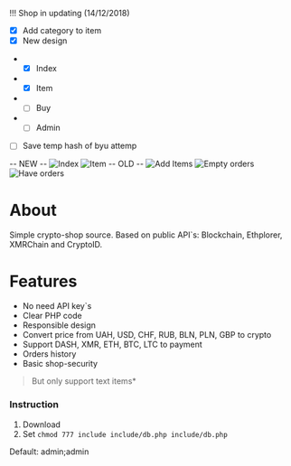 !!! Shop in updating (14/12/2018)

- [x] Add category to item
- [x] New design
- - [x] Index
- - [x] Item
- - [ ] Buy
- - [ ] Admin
- [ ] Save temp hash of byu attemp

-- NEW --
![Index](https://i.imgur.com/axwIbbW.png)
![Item](https://i.imgur.com/t3VQvis.png)
-- OLD --
![Add Items](https://i.imgur.com/65bp1Elg.png)
![Empty orders](https://i.imgur.com/orE57Skg.png)
![Have orders](https://i.imgur.com/Hc8bTbNg.png)

# About
Simple crypto-shop source. Based on public API\`s: Blockchain, Ethplorer, XMRChain and CryptoID.

# Features
- No need API key\`s
- Clear PHP code
- Responsible design
- Convert price from UAH, USD, CHF, RUB, BLN, PLN, GBP to crypto
- Support DASH, XMR, ETH, BTC, LTC to payment
- Orders history
- Basic shop-security
> But only support text items*

### Instruction
1. Download
2. Set `chmod 777 include include/db.php include/db.php`

Default: admin;admin
